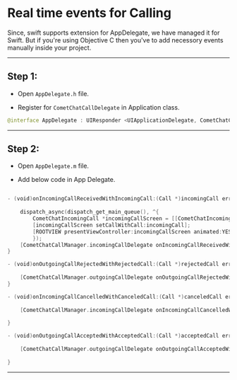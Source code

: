 
# Real time events for Calling

Since, swift supports extension for AppDelegate, we have managed it for Swift. But if you're using Objective C then you've to add necessory events manually inside your project.
___


## Step 1: 

- Open `AppDelegate.h` file. 

- Register for `CometChatCallDelegate` in Application class. 




```swift
@interface AppDelegate : UIResponder <UIApplicationDelegate, CometChatCallDelegate>
```
___

## Step 2:

- Open `AppDelegate.m` file. 

- Add below code in App Delegate. 

```swift

- (void)onIncomingCallReceivedWithIncomingCall:(Call *)incomingCall error:(CometChatException *)error{
    
    dispatch_async(dispatch_get_main_queue(), ^{
        CometChatIncomingCall *incomingCallScreen = [[CometChatIncomingCall alloc]init];
        [incomingCallScreen setCallWithCall:incomingCall];
        [ROOTVIEW presentViewController:incomingCallScreen animated:YES completion:^{}];
        });
    [CometChatCallManager.incomingCallDelegate onIncomingCallReceivedWithIncomingCall:incomingCall error:error];
}

- (void)onOutgoingCallRejectedWithRejectedCall:(Call *)rejectedCall error:(CometChatException *)error{
    
    [CometChatCallManager.outgoingCallDelegate onOutgoingCallRejectedWithRejectedCall:rejectedCall error:error];
}

- (void)onIncomingCallCancelledWithCanceledCall:(Call *)canceledCall error:(CometChatException *)error{
    
    [CometChatCallManager.incomingCallDelegate onIncomingCallCancelledWithCanceledCall:canceledCall error:error];
    
}

- (void)onOutgoingCallAcceptedWithAcceptedCall:(Call *)acceptedCall error:(CometChatException *)error{
    
    [CometChatCallManager.outgoingCallDelegate onOutgoingCallAcceptedWithAcceptedCall:acceptedCall error:error];
    
}

```

___

